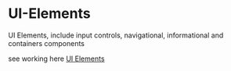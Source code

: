 # UI-Elements
UI Elements, include input controls, navigational, informational and containers components

see working here [UI Elements](http://rholo.cl/labs/UIE)
